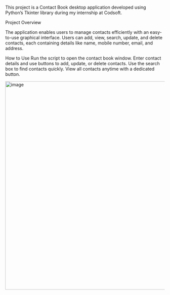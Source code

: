 This project is a Contact Book desktop application developed using Python’s Tkinter library during my internship at Codsoft.

Project Overview

The application enables users to manage contacts efficiently with an easy-to-use graphical interface. Users can add, view, search, update, and delete contacts, each containing details like name, mobile number, email, and address.

How to Use
Run the script to open the contact book window. Enter contact details and use buttons to add, update, or delete contacts. Use the search box to find contacts quickly. View all contacts anytime with a dedicated button.

<img width="867" height="660" alt="image" src="https://github.com/user-attachments/assets/059c5b76-c481-4d0d-90c8-8faa7dd6b117" />

